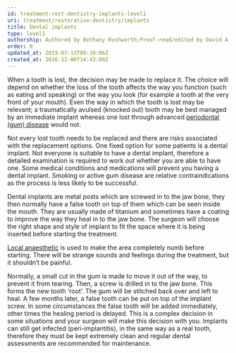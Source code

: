 ```yaml
---
id: treatment-rest-dentistry-implants-level1
uri: treatment/restorative-dentistry/implants
title: Dental implants
type: level1
authorship: Authored by Bethany Rushworth;Proof-read/edited by David A. Mitchell
order: 0
updated_at: 2019-07-13T09:19:06Z
created_at: 2016-12-06T14:43:00Z
---
```


<p>When a tooth is lost, the decision may be made to replace it.
    The choice will depend on whether the loss of the tooth affects
    the way you function (such as eating and speaking) or the
    way you look (for example a tooth at the very front of your
    mouth). Even the way in which the tooth is lost may be relevant;
    a traumatically avulsed (knocked out) tooth may be best managed
    by an immediate implant whereas one lost through advanced
    <a href="/help/oral-hygiene/periodontal-disease">periodontal (gum) disease</a>    would not.</p>
<p>Not every lost tooth needs to be replaced and there are risks
    associated with the replacement options. One fixed option
    for some patients is a dental implant. Not everyone is suitable
    to have a dental implant, therefore a detailed examination
    is required to work out whether you are able to have one.
    Some medical conditions and medications will prevent you
    having a dental implant. Smoking or active gum disease are
    relative contraindications as the process is less likely
    to be successful.</p>
<p>Dental implants are metal posts which are screwed in to the jaw
    bone, they then normally have a false tooth on top of them
    which can be seen inside the mouth. They are usually made
    of titanium and sometimes have a coating to improve the way
    they heal in to the jaw bone. The surgeon will choose the
    right shape and style of implant to fit the space where it
    is being inserted before starting the treatment.</p>
<p><a href="/treatment/surgery/anaesthesia/more-info">Local anaesthetic</a>    is used to make the area completely numb before starting.
    There will be strange sounds and feelings during the treatment,
    but it shouldn’t be painful.</p>
<p>Normally, a small cut in the gum is made to move it out of the
    way, to prevent it from tearing. Then, a screw is drilled
    in to the jaw bone. This forms the new tooth ‘root’. The
    gum will be stitched back over and left to heal. A few months
    later, a false tooth can be put on top of the implant screw.
    In some circumstances the false tooth will be added immediately,
    other times the healing period is delayed. This is a complex
    decision in some situations and your surgeon will make this
    decision with you. Implants can still get infected (peri-implantitis),
    in the same way as a real tooth, therefore they must be kept
    extremely clean and regular dental assessments are recommended
    for maintenance.</p>
